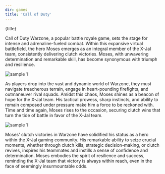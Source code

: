 ```yaml
---
dir: games
title: 'Call of Duty'
---
```


<script>
  import { Img, Heading, P, Blockquote } from 'flowbite-svelte';
</script>
<Heading class="p-8" tag="h1" customSize="text-3xl">{title}</Heading>

<P class="px-8 py-4">
Call of Duty Warzone, a popular battle royale game, sets the stage for intense and adrenaline-fueled combat. 
Within this expansive virtual battlefield, the hero Moses emerges as an integral member of the X-Jal team, consistently 
delivering clutch victories. Moses, with unwavering determination and remarkable skill, has become synonymous 
with triumph and resilience.
</P>

<Img src="/images/wz2.jpg" alt="sample 1" size="max-w-lg" alignment="mx-auto"  class="rounded-lg"/>

<P class="px-8 py-4">
As players drop into the vast and dynamic world of Warzone, they must navigate treacherous terrain, engage in 
heart-pounding firefights, and outmaneuver rival squads. Amidst this chaos, Moses shines as a beacon of hope for the 
X-Jal team. His tactical prowess, sharp instincts, and ability to remain composed under pressure make him a force to be 
reckoned with. Time and time again, Moses rises to the occasion, securing clutch wins that turn the tide of battle in 
favor of the X-Jal team.
</P>

<Img src="/images/michael.jpg" alt="sample 1" size="max-w-sm" alignment="mx-auto"  class="rounded-lg"/>
<P class="px-8 py-4">
Moses' clutch victories in Warzone have solidified his status as a hero within the X-Jal gaming community. 
His remarkable ability to seize crucial moments, whether through clutch kills, strategic decision-making, or clutch 
revives, inspires his teammates and instills a sense of confidence and determination. Moses embodies the spirit of 
resilience and success, reminding the X-Jal team that victory is always within reach, even in the face of seemingly 
insurmountable odds.
</P>





